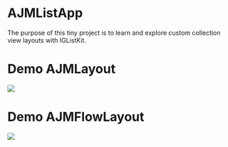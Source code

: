 # AJMListApp

The purpose of this tiny project is to learn and explore custom collection view layouts with IGListKit. 

# Demo AJMLayout
![](https://media.giphy.com/media/55Y4xnSIbZHt6/giphy.gif)

# Demo AJMFlowLayout
![](https://media.giphy.com/media/VU0skHYa2HpPW/giphy.gif)
